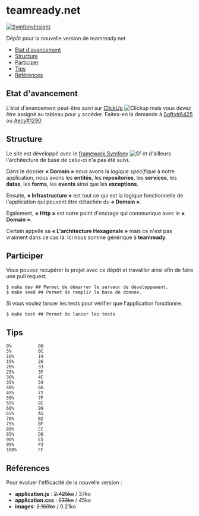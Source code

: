 # teamready.net

[![SymfonyInsight](https://insight.symfony.com/projects/0aed16f6-8916-4755-be7f-4adcadca72fe/mini.svg)](https://insight.symfony.com/projects/0aed16f6-8916-4755-be7f-4adcadca72fe)

Dépôt pour la nouvelle version de teamready.net

- [Etat d'avancement](#etat-davancement)
- [Structure](#structure)
- [Participer](#participer)
- [Tips](#tips)
- [Références](#r%C3%A9f%C3%A9rences)

## Etat d'avancement
L'état d'avancement peut-être suivi sur [ClickUp](https://clickup.com/) ![Clickup](https://clickup.com/landing/favicons/favicon-16x16.png) mais vous devez être assigné au tableau pour y accéder. Faites-en la demande à [Softy#6425](https://discord.com/users/99008620112388096) ou [Aecy#1290](https://discord.com/users/258295794996609024)

## Structure
Le site est développé avec le [framework Symfony](https://symfony.com/) ![Sf](https://symfony.com/favicons/favicon-16x16.png)
et d'ailleurs l'architecture de base de celui-ci n'a pas été suivi.

Dans le dossier **« Domain »** nous avons la _logique spécifique_ à notre application,
nous avons les **entités**, les **repositories**, les **services**, les **datas**,
les **forms**, les **events** ainsi que les **exceptions**.

Ensuite, **« Infrastructure »** est tout ce qui est la logique fonctionnelle de l'application
qui peuvent être détachée du **« Domain »**.

Egalement, **« Http »** est notre point d'encrage qui communique avec le **« Domain »**.

Certain appelle sa **« L'architecture Hexagonale »** mais ce n'est pas vraiment dans ce cas là.
Ici nous somme générique à **teamready**.

## Participer

Vous pouvez recupérer le projet avec ce dépôt et travailler ainsi afin de faire une pull request.
```shell
$ make dev ## Permet de démarrer le serveur de développement.
$ make seed ## Permet de remplir la base de donnée.
```
Si vous voulez lancer les tests pour vérifier que l'application fonctionne.
```shell
$ make test ## Permet de lancer les tests
```

## Tips
```shell
0%          00
5%          0C
10%         19
15%         26
20%         33
25%         3F
30%         4C
35%         59
40%         66
45%         72
50%         7F
55%         8C
60%         99
65%         A5
70%         B2
75%         BF
80%         CC
85%         D8
90%         E5
95%         F2
100%        FF
```

## Références
Pour évaluer l'éfficacité de la nouvelle version :
* **application.js** : ~~2.425ko~~ / 37ko
* **application.css** : ~~233ko~~ / 45ko
* **images**: ~~2.160ko~~ / 0.21ko
